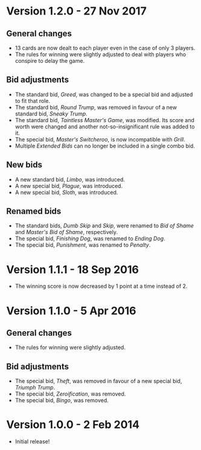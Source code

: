Version 1.2.0 - 27 Nov 2017
===========================
## General changes
- 13 cards are now dealt to each player even in the case of only 3 players.
- The rules for winning were slightly adjusted to deal with players who conspire to delay the game.

## Bid adjustments
- The standard bid, _Greed_, was changed to be a special bid and adjusted to fit that role.
- The standard bid, _Round Trump_, was removed in favour of a new standard bid, _Sneaky Trump_.
- The standard bid, _Taintless Master's Game_, was modified. Its score and worth were changed and another not-so-insignificant rule was added to it.
- The special bid, _Master's Switcheroo_, is now incompatible with _Grill_.
- Multiple _Extended Bids_ can no longer be included in a single combo bid.

## New bids
- A new standard bid, _Limbo_, was introduced.
- A new special bid, _Plague_, was introduced.
- A new special bid, _Sloth_, was introduced.

## Renamed bids
- The standard bids, _Dumb Skip_ and _Skip_, were renamed to _Bid of Shame_ and _Master's Bid of Shame_, respectively.
- The special bid, _Finishing Dog_, was renamed to _Ending Dog_.
- The special bid, _Punishment_, was renamed to _Penalty_.

Version 1.1.1 - 18 Sep 2016
===========================
- The winning score is now decreased by 1 point at a time instead of 2.

Version 1.1.0 - 5 Apr 2016
==========================
## General changes
- The rules for winning were slightly adjusted.

## Bid adjustments
- The special bid, _Theft_, was removed in favour of a new special bid, _Triumph Trump_.
- The special bid, _Zeroification_, was removed.
- The special bid, _Bingo_, was removed.

Version 1.0.0 - 2 Feb 2014
==========================
- Initial release!
